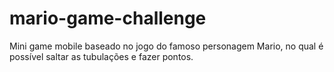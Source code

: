 # mario-game-challenge
Mini game mobile baseado no jogo do famoso personagem Mario, no qual é possível saltar as tubulações e fazer pontos.
